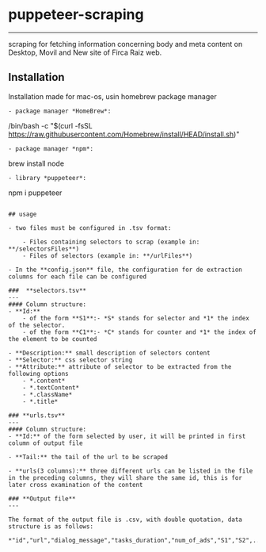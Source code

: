 # puppeteer-scraping
---
scraping for fetching information concerning body and meta content on Desktop, Movil and New site of Firca Raiz web.

## Installation
Installation made for mac-os, usin homebrew package manager
```
- package manager *HomeBrew*:
```
/bin/bash -c "$(curl -fsSL https://raw.githubusercontent.com/Homebrew/install/HEAD/install.sh)"
```
- package manager *npm*:
```
brew install node
```
- library *puppeteer*:
```
npm i puppeteer
```

## usage

- two files must be configured in .tsv format:

    - Files containing selectors to scrap (example in: **/selectorsFiles**)
    - Files of selectors (example in: **/urlFiles**)

- In the **config.json** file, the configuration for de extraction columns for each file can be configured

###  **selectors.tsv**
---
#### Column structure:
- **Id:**
	- of the form **S1**:- *S* stands for selector and *1* the index of the selector.
	- of the form **C1**:- *C* stands for counter and *1* the index of the element to be counted
	
- **Description:** small description of selectors content
- **Selector:** css selector string
- **Attribute:** attribute of selector to be extracted from the following options
	- *.content*
	- *.textContent*
	- *.className*
	- *.title*

### **urls.tsv**
---
#### Column structure:
- **Id:** of the form selected by user, it will be printed in first column of output file

- **Tail:** the tail of the url to be scraped

- **urls(3 columns):** three different urls can be listed in the file in the preceding columns, they will share the same id, this is for later cross examination of the content

### **Output file**
---

The format of the output file is .csv, with double quotation, data structure is as follows:

*"id","url","dialog_message","tasks_duration","num_of_ads","S1","S2",...,"C1","C2","C3",...*